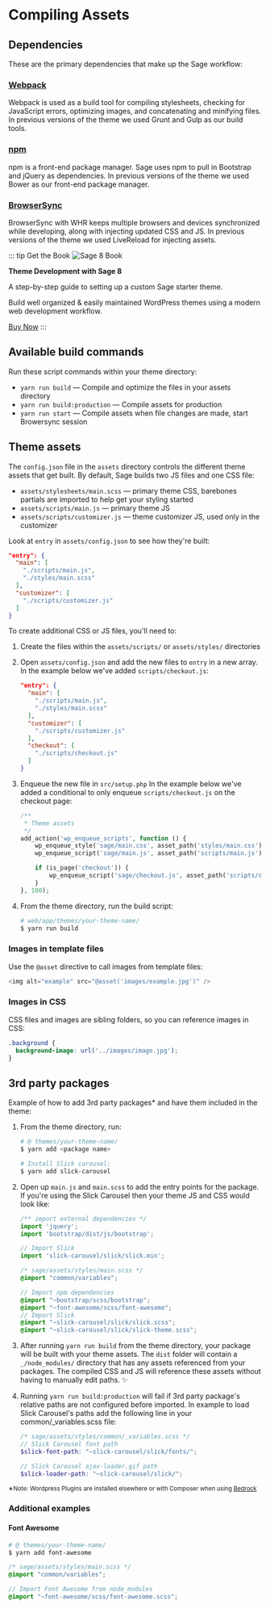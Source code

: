# Compiling Assets

## Dependencies

These are the primary dependencies that make up the Sage workflow:

### [Webpack](https://webpack.github.io/)

Webpack is used as a build tool for compiling stylesheets, checking for JavaScript errors, optimizing images, and concatenating and minifying files. In previous versions of the theme we used Grunt and Gulp as our build tools.

### [npm](https://www.npmjs.com/)

npm is a front-end package manager. Sage uses npm to pull in Bootstrap and jQuery as dependencies. In previous versions of the theme we used Bower as our front-end package manager.

### [BrowserSync](http://www.browsersync.io) 

BrowserSync with WHR keeps multiple browsers and devices synchronized while developing, along with injecting updated CSS and JS. In previous versions of the theme we used LiveReload for injecting assets.

::: tip Get the Book
![Sage 8 Book](https://cdn.roots.io/app/uploads/theme-development-with-sage-third-edition-cover.png)

**Theme Development with Sage 8**

A step-by-step guide to setting up a custom Sage starter theme. 

Build well organized &amp; easily maintained WordPress themes using a modern web development workflow.

[Buy Now](https://roots.io/books/theme-development-with-sage/)
:::

## Available build commands

Run these script commands within your theme directory:

- `yarn run build` — Compile and optimize the files in your assets directory
- `yarn run build:production` — Compile assets for production
- `yarn run start` — Compile assets when file changes are made, start Browersync session

## Theme assets

The `config.json` file in the `assets` directory controls the different theme assets that get built. By default, Sage builds two JS files and one CSS file:

- `assets/stylesheets/main.scss` — primary theme CSS, barebones partials are imported to help get your styling started
- `assets/scripts/main.js` — primary theme JS
- `assets/scripts/customizer.js` — theme customizer JS, used only in the customizer

Look at `entry` in `assets/config.json` to see how they're built:

```json
"entry": {
  "main": [
    "./scripts/main.js",
    "./styles/main.scss"
  ],
  "customizer": [
    "./scripts/customizer.js"
  ]
}
```

To create additional CSS or JS files, you'll need to:

1. Create the files within the `assets/scripts/` or `assets/styles/` directories

2. Open `assets/config.json` and add the new files to `entry` in a new array. In the example below we've added `scripts/checkout.js`:

    ```json
    "entry": {
      "main": [
        "./scripts/main.js",
        "./styles/main.scss"
      ],
      "customizer": [
        "./scripts/customizer.js"
      ],
      "checkout": [
        "./scripts/checkout.js"
      ]
    }
    ```

3. Enqueue the new file in `src/setup.php` In the example below we've added a conditional to only enqueue `scripts/checkout.js` on the checkout page:

    ```php
    /**
     * Theme assets
     */
    add_action('wp_enqueue_scripts', function () {
        wp_enqueue_style('sage/main.css', asset_path('styles/main.css'), false, null);
        wp_enqueue_script('sage/main.js', asset_path('scripts/main.js'), ['jquery'], null, true);

        if (is_page('checkout')) {
            wp_enqueue_script('sage/checkout.js', asset_path('scripts/checkout.js'), ['jquery'], null, true);
        }
    }, 100);
    ```

4. From the theme directory, run the build script:

    ```bash
    # web/app/themes/your-theme-name/
    $ yarn run build
    ```

### Images in template files

Use the `@asset` directive to call images from template files:

```php
<img alt="example" src="@asset('images/example.jpg')" />
```

### Images in CSS
CSS files and images are sibling folders, so you can reference images in CSS:
```css
.background {
  background-image: url('../images/image.jpg');
}
```

## 3rd party packages

Example of how to add 3rd party packages* and have them included in the theme:

1. From the theme directory, run:

    ```bash
    # @ themes/your-theme-name/
    $ yarn add <package name>

    # Install Slick carousel:
    $ yarn add slick-carousel
    ```

2. Open up `main.js` and `main.scss` to add the entry points for the package. If you're using the Slick Carousel then your theme JS and CSS would look like:

    ```js
    /** import external dependencies */
    import 'jquery';
    import 'bootstrap/dist/js/bootstrap';

    // Import Slick
    import 'slick-carousel/slick/slick.min';
    ```

    ```scss
    /* sage/assets/styles/main.scss */
    @import "common/variables";

    // Import npm dependencies
    @import "~bootstrap/scss/bootstrap";
    @import "~font-awesome/scss/font-awesome";
    // Import Slick
    @import "~slick-carousel/slick/slick.scss";
    @import "~slick-carousel/slick/slick-theme.scss";
    ```

3. After running `yarn run build` from the theme directory, your package will be built with your theme assets. The `dist` folder will contain a `_/node_modules/` directory that has any assets referenced from your packages. The compiled CSS and JS will reference these assets without having to manually edit paths. ✨

4. Running `yarn run build:production` will fail if 3rd party package's relative paths are not configured before imported. In example to load Slick Carousel's paths add the following line in your common/_variables.scss file:

    ```scss
    /* sage/assets/styles/common/_variables.scss */
    // Slick Carousel font path
    $slick-font-path: "~slick-carousel/slick/fonts/";

    // Slick Carousel ajax-loader.gif path
    $slick-loader-path: "~slick-carousel/slick/";
    ```

<small>&lowast;Note: Wordpress Plugins are installed elsewhere or with Composer when using [Bedrock](/bedrock/docs/composer)</small>

### Additional examples

#### Font Awesome

```bash
# @ themes/your-theme-name/
$ yarn add font-awesome
```

```scss
/* sage/assets/styles/main.scss */
@import "common/variables";

// Import Font Awesome from node_modules
@import "~font-awesome/scss/font-awesome.scss";
```
